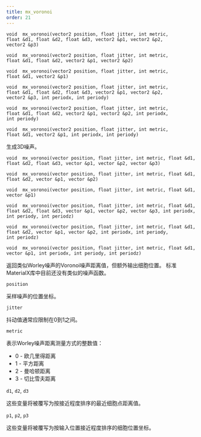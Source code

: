 ```yaml
---
title: mx_voronoi
order: 21
---
```

`void  mx_voronoi(vector2 position, float jitter, int metric, float &d1, float &d2, float &d3, vector2 &p1, vector2 &p2, vector2 &p3)`

`void  mx_voronoi(vector2 position, float jitter, int metric, float &d1, float &d2, vector2 &p1, vector2 &p2)`

`void  mx_voronoi(vector2 position, float jitter, int metric, float &d1, vector2 &p1)`

`void  mx_voronoi(vector2 position, float jitter, int metric, float &d1, float &d2, float &d3, vector2 &p1, vector2 &p2, vector2 &p3, int periodx, int periody)`

`void  mx_voronoi(vector2 position, float jitter, int metric, float &d1, float &d2, vector2 &p1, vector2 &p2, int periodx, int periody)`

`void  mx_voronoi(vector2 position, float jitter, int metric, float &d1, vector2 &p1, int periodx, int periody)`

生成3D噪声。

`void  mx_voronoi(vector position, float jitter, int metric, float &d1, float &d2, float &d3, vector &p1, vector &p2, vector &p3)`

`void  mx_voronoi(vector position, float jitter, int metric, float &d1, float &d2, vector &p1, vector &p2)`

`void  mx_voronoi(vector position, float jitter, int metric, float &d1, vector &p1)`

`void  mx_voronoi(vector position, float jitter, int metric, float &d1, float &d2, float &d3, vector &p1, vector &p2, vector &p3, int periodx, int periody, int periodz)`

`void  mx_voronoi(vector position, float jitter, int metric, float &d1, float &d2, vector &p1, vector &p2, int periodx, int periody, int periodz)`

`void  mx_voronoi(vector position, float jitter, int metric, float &d1, vector &p1, int periodx, int periody, int periodz)`

返回类似Worley噪声的Voronoi噪声距离值，但额外输出细胞位置。
标准MaterialX库中目前还没有类似的噪声函数。

`position`

采样噪声的位置坐标。

`jitter`

抖动值通常应限制在0到1之间。

`metric`

表示Worley噪声距离测量方式的整数值：

- 0 - 欧几里得距离
- 1 - 平方距离
- 2 - 曼哈顿距离
- 3 - 切比雪夫距离

`d1`, `d2`, `d3`

这些变量将被覆写为按接近程度排序的最近细胞点距离值。

`p1`, `p2`, `p3`

这些变量将被覆写为按输入位置接近程度排序的细胞位置坐标。